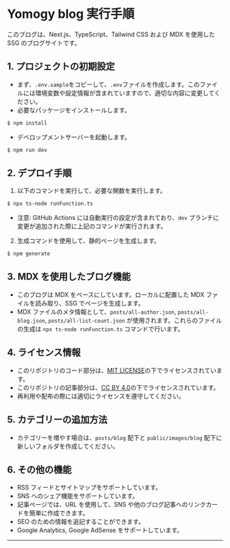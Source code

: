 # Yomogy blog 実行手順

このブログは、Next.js、TypeScript、Tailwind CSS および MDX を使用した SSG のブログサイトです。

## 1. プロジェクトの初期設定

- まず、`.env.sample`をコピーして、`.env`ファイルを作成します。このファイルには環境変数や設定情報が含まれていますので、適切な内容に変更してください。
- 必要なパッケージをインストールします。

```bash
$ npm install
```

- デベロップメントサーバーを起動します。

```bash
$ npm run dev
```

## 2. デプロイ手順

1. 以下のコマンドを実行して、必要な関数を実行します。

```bash
$ npx ts-node runFunction.ts
```

- 注意: GitHub Actions には自動実行の設定が含まれており、`dev` ブランチに変更が追加された際に上記のコマンドが実行されます。

2. 生成コマンドを使用して、静的ページを生成します。

```bash
$ npm generate
```

## 3. MDX を使用したブログ機能

- このブログは MDX をベースにしています。ローカルに配置した MDX ファイルを読み取り、SSG でページを生成します。
- MDX ファイルのメタ情報として、`posts/all-author.json`, `posts/all-blog.json`, `posts/all-list-count.json` が使用されます。これらのファイルの生成は `npx ts-node runFunction.ts` コマンドで行います。

## 4. ライセンス情報

- このリポジトリのコード部分は、[MIT LICENSE](/LICENSE)の下でライセンスされています。
- このリポジトリの記事部分は、[CC BY 4.0](/CONTENT_LICENSE)の下でライセンスされています。
- 再利用や配布の際には適切にライセンスを遵守してください。

## 5. カテゴリーの追加方法

- カテゴリーを増やす場合は、`posts/blog` 配下と `public/images/blog` 配下に新しいフォルダを作成してください。

## 6. その他の機能

- RSS フィードとサイトマップをサポートしています。
- SNS へのシェア機能をサポートしています。
- 記事ページでは、URL を使用して、SNS や他のブログ記事へのリンクカードを簡単に作成できます。
- SEO のための情報を追記することができます。
- Google Analytics, Google AdSense をサポートしています。

---
